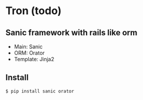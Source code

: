 # Tron (todo)

## Sanic framework with rails like orm

- Main: Sanic
- ORM: Orator
- Template: Jinja2

## Install

    $ pip install sanic orator
